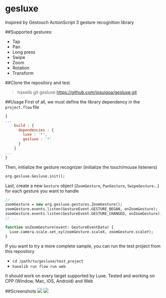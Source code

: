 gesluxe
=======
Inspired by Gestouch ActionScript 3 gesture recognition library

##Supported gestures:
 * Tap
 * Pan
 * Long press
 * Swipe
 * Zoom
 * Rotation
 * Transform

##Clone the repository and test
> haxelib git gesluxe https://github.com/josuigoa/gesluxe.git

##Usage
First of all, we must define the library dependency in the `project.flow` file
```javascript
{
...
    build : {
      dependencies : {
        luxe : '*',
        gesluxe : '*'
      }
    }
...
}
```

Then, initialize the gesture recognizer (initialize the touch/mouse listeners)
```haxe
org.gesluxe.Gesluxe.init();
```
Last, create a new `Gesture` object (`ZoomGesture`, `PanGesture`, `SwipeGesture`...) for each gesture you want to handle
```haxe
// ...
zoomGesture = new org.gesluxe.gestures.ZoomGesture();
zoomGesture.events.listen(GestureEvent.GESTURE_BEGAN, onZoomGesture);
zoomGesture.events.listen(GestureEvent.GESTURE_CHANGED, onZoomGesture);
// ...

function onZoomGesture(event: GestureEventData) {
  Luxe.camera.scale.set_xy(zoomGesture.scaleX, zoomGesture.scaleY);
}
```
If you want to try a more complete sample, you can run the test project from this repository

 * `cd /path/to/gesluxe/test_project`
 * `haxelib run flow run web`

It should work on every target supported by Luxe. Tested and working on CPP (Window, Mac, iOS, Android) and Web

##Screenshots
![](https://github.com/josuigoa/gesluxe/blob/master/screenshot1.png)
![](https://github.com/josuigoa/gesluxe/blob/master/screenshot2.png)
